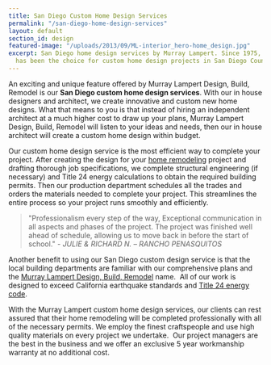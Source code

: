 ```yaml
---
title: San Diego Custom Home Design Services
permalink: "/san-diego-home-design-services"
layout: default
section_id: design
featured-image: "/uploads/2013/09/ML-interior_hero-home_design.jpg"
excerpt: San Diego home design services by Murray Lampert. Since 1975, Murray Lampert
  has been the choice for custom home design projects in San Diego County.
---
```


An exciting and unique feature offered by Murray Lampert Design, Build, Remodel is our **San Diego custom home design services**. With our in house designers and architect, we create innovative and custom new home designs. What that means to you is that instead of hiring an independent architect at a much higher cost to draw up your plans, Murray Lampert Design, Build, Remodel will listen to your ideas and needs, then our in house architect will create a custom home design within budget.

Our custom home design service is the most efficient way to complete your project. After creating the design for your [home remodeling](/san-diego-home-remodel-services) project and drafting thorough job specifications, we complete structural engineering (if necessary) and Title 24 energy calculations to obtain the required building permits. Then our production department schedules all the trades and orders the materials needed to complete your project. This streamlines the entire process so your project runs smoothly and efficiently.

> "Professionalism every step of the way, Exceptional communication in all aspects and phases of the project. The project was finished well ahead of schedule, allowing us to move back in before the start of school." - _JULIE &amp; RICHARD N. – RANCHO PENASQUITOS_

Another benefit to using our San Diego custom design service is that the local building departments are familiar with our comprehensive plans and the [Murray Lampert Design, Build, Remodel](/) name.  All of our work is designed to exceed California earthquake standards and [Title 24 energy code](http://www.energy.ca.gov/title24/).

With the Murray Lampert custom home design services, our clients can rest assured that their home remodeling will be completed professionally with all of the necessary permits. We employ the finest craftspeople and use high quality materials on every project we undertake.  Our project managers are the best in the business and we offer an exclusive 5 year workmanship warranty at no additional cost.

